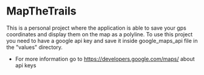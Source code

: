 # MapTheTrails

This is a personal project where the application is able to save your gps coordinates and display them on the map as a polyline.
To use this project you need to have a google api key and save it inside google_maps_api file in the "values" directory.
  - For more information go to https://developers.google.com/maps/ about api keys
